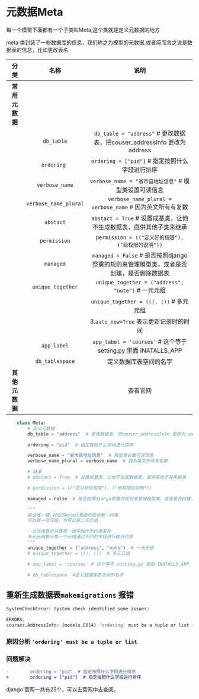 # 元数据Meta
每一个模型下面都有一个子类叫Meta,这个类就是定义元数据的地方

meta 类封装了一些数据库的信息，我们称之为模型的元数据,或者简而言之说是数据表的信息，比如更改表名

|      分类      |         名称          |                                          说明                                           |
| :------------: | :-------------------: | :-------------------------------------------------------------------------------------: |
| **常用元数据** |                       |                                                                                         |
|                |      `db_table`       |        `db_table = "address"`  # 更改数据表，把couser_addressInfo 更改为 address        |
|                |      `ordering `      |                    `ordering = ["pid"]`  # 指定按照什么字段进行排序                     |
|                |    `verbose_name`     |                 `verbose_name = "省市县地址信息"`  # 模型类设置可读信息                 |
|                | `verbose_name_plural` |               `verbose_name_plural = verbose_name`  # 因为英文所有有复数                |
|                |       `abstact`       |          `abstact = True`  # 设置成基类，让他不生成数据表，直供其他子类来继承           |
|                |     `permission`      |                   `permission = (("定义好的权限"), ("给权限的说明"))`                   |
|                |       `managed`       | `managed = False`  # 是否按照django祭奠的规则来管理模型类，或者是否创建，是否删除数据表 |
|                |   `unique_together`   |                   `unique_together = ("address", "note")`  # 一元元组                   |
|                |                       |                        `unique_together = ((), ())`  # 多元元组                         |
|                |                       |                         3.`auto_now=True` 表示更新记录时的时间                          |
|                |      `app_label`      |             `app_label = 'courses'` # 这个等于 setting.py 里面 INATALLS_APP             |
|                |    `db_tablespace`    |                                 定义数据库表空间的名字                                  |
| **其他元数据** |                       |                                        查看官网                                         |

```python
    class Meta:
        # 定义元数据
        db_table = "address"  # 更改数据表，把couser_addressInfo 更改为 address

        ordering = "pid"  # 指定按照什么字段进行排序

        verbose_name = "省市县地址信息"  # 模型类设置可读信息
        verbose_name_plural = verbose_name  # 因为英文所有有复数

        # 继承
        # abstact = True  # 设置成基类，让他不生成数据表，直供其他子类来继承

        # permission = (("定义好的权限"), ("给权限的说明"))

        managed = False  # 是否按照django祭奠的规则来管理模型类，或者是否创建，是否删除数据表

        """
        联合唯一键,对应的mysql里面的联合唯一约束
        可以是一元元组，也可以是二元元组

        一元元组表示只使用一组字段作为约束条件
        多元元组表示每一个元组通过不同的字段进行联合约束
        """
        unique_together = ("address", "note")  # 一元元组
        # unique_together = ((), ())  # 多元元组

        # app_label = 'courses' # 这个等于 setting.py 里面 INATALLS_APP

        # db_tablespace  #定义数据库表空间的名字

```

## 重新生成数据表`makemigrations` 报错
```sh
SystemCheckError: System check identified some issues:

ERRORS:
courses.AddressInfo: (models.E014) 'ordering' must be a tuple or list (even if you want to order by only one field).
```

### 原因分析 `'ordering' must be a tuple or list`
### 问题解决
```diff
-        ordering = "pid"  # 指定按照什么字段进行排序
+        ordering = ["pid"]  # 指定按照什么字段进行排序
```

django 官网一共有25个，可以去官网中去查阅。